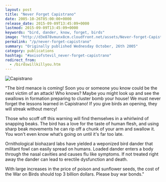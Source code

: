 ```yaml
---
layout: post
title: "Never Forget Capistrano"
date: 2005-10-26T05:00:00+0000
release_date: 2015-09-09T13:45:09+0000
lastmod: 2015-09-09T13:45:09+0000
keywords: "bird, dander, know, forget, birds"
image: "http://d3e878vmunx8cm.cloudfront.net/assets/Never-forget-Capistrano_web.gif"
permalink: "/p/never-forget-capistrano"
summary: "Originally published Wednesday October, 26th 2005"
category: publications
hashtag: "#axisofstevil_never-forget-capistrano"
redirect_from:
  - /birdswillkillyou.htm
---
```


[id_1]: http://d3e878vmunx8cm.cloudfront.net/assets/Never-forget-Capistrano_web.gif "Capistrano"
![Capistrano][id_1]

"The bird menace is coming! Soon you or someone you know could be the next victim of an attack! Who knows? Maybe you might look up and see the swallows in formation preparing to cluster bomb your house! We must never forget the lessons learned in Capistrano! If you give birds an opening, they will streak without mercy!

Those who scoff off this warning will find themselves in a whirlwind of snapping beaks. The bird has a love for the taste of human flesh, and using sharp beak movements he can rip off a chunk of your arm and swallow it. You won't even know what’s going on until it's far too late.

Ornithological biohazard labs have yielded a weponized bird dander that militant fowl can easily spread on humans. Loaded dander enters a body through the nasal cavities and causes flu like symptoms. If not treated right away the dander can lead to erectile dysfunction and death.

With large increases in the price of poison and sunflower seeds, the cost of the War on Birds should top 3 billion dollars. Please buy war bonds."
